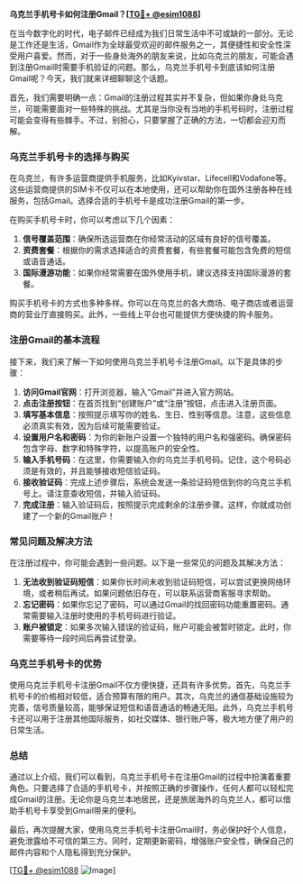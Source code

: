 **乌克兰手机号卡如何注册Gmail？[[TG💪+ @esim1088](https://t.me/s/esim1088)]**

在当今数字化的时代，电子邮件已经成为我们日常生活中不可或缺的一部分。无论是工作还是生活，Gmail作为全球最受欢迎的邮件服务之一，其便捷性和安全性深受用户喜爱。然而，对于一些身处海外的朋友来说，比如乌克兰的朋友，可能会遇到注册Gmail时需要手机验证的问题。那么，乌克兰手机号卡到底该如何注册Gmail呢？今天，我们就来详细聊聊这个话题。

首先，我们需要明确一点：Gmail的注册过程其实并不复杂，但如果你身处乌克兰，可能需要面对一些特殊的挑战。尤其是当你没有当地的手机号码时，注册过程可能会变得有些棘手。不过，别担心，只要掌握了正确的方法，一切都会迎刃而解。

### **乌克兰手机号卡的选择与购买**

在乌克兰，有许多运营商提供手机服务，比如Kyivstar、Lifecell和Vodafone等。这些运营商提供的SIM卡不仅可以在本地使用，还可以帮助你在国外注册各种在线服务，包括Gmail。选择合适的手机号卡是成功注册Gmail的第一步。

在购买手机号卡时，你可以考虑以下几个因素：

1. **信号覆盖范围**：确保所选运营商在你经常活动的区域有良好的信号覆盖。
2. **资费套餐**：根据你的需求选择适合的资费套餐，有些套餐可能包含免费的短信或语音通话。
3. **国际漫游功能**：如果你经常需要在国外使用手机，建议选择支持国际漫游的套餐。

购买手机号卡的方式也多种多样。你可以在乌克兰的各大商场、电子商店或者运营商的营业厅直接购买。此外，一些线上平台也可能提供方便快捷的购卡服务。

### **注册Gmail的基本流程**

接下来，我们来了解一下如何使用乌克兰手机号卡注册Gmail。以下是具体的步骤：

1. **访问Gmail官网**：打开浏览器，输入“Gmail”并进入官方网站。
2. **点击注册按钮**：在首页找到“创建账户”或“注册”按钮，点击进入注册页面。
3. **填写基本信息**：按照提示填写你的姓名、生日、性别等信息。注意，这些信息必须真实有效，因为后续可能需要验证。
4. **设置用户名和密码**：为你的新账户设置一个独特的用户名和强密码。确保密码包含字母、数字和特殊字符，以提高账户的安全性。
5. **输入手机号码**：在这里，你需要输入你的乌克兰手机号码。记住，这个号码必须是有效的，并且能够接收短信验证码。
6. **接收验证码**：完成上述步骤后，系统会发送一条验证码短信到你的乌克兰手机号上。请注意查收短信，并输入验证码。
7. **完成注册**：输入验证码后，按照提示完成剩余的注册步骤。这样，你就成功创建了一个新的Gmail账户！

### **常见问题及解决方法**

在注册过程中，你可能会遇到一些问题。以下是一些常见的问题及其解决方法：

1. **无法收到验证码短信**：如果你长时间未收到验证码短信，可以尝试更换网络环境，或者稍后再试。如果问题依旧存在，可以联系运营商客服寻求帮助。
2. **忘记密码**：如果你忘记了密码，可以通过Gmail的找回密码功能重置密码。通常需要输入注册时使用的手机号码进行验证。
3. **账户被锁定**：如果多次输入错误的验证码，账户可能会被暂时锁定。此时，你需要等待一段时间后再尝试登录。

### **乌克兰手机号卡的优势**

使用乌克兰手机号卡注册Gmail不仅方便快捷，还具有许多优势。首先，乌克兰手机号卡的价格相对较低，适合预算有限的用户。其次，乌克兰的通信基础设施较为完善，信号质量较高，能够保证短信和语音通话的畅通无阻。此外，乌克兰手机号卡还可以用于注册其他国际服务，如社交媒体、银行账户等，极大地方便了用户的日常生活。

### **总结**

通过以上介绍，我们可以看到，乌克兰手机号卡在注册Gmail的过程中扮演着重要角色。只要选择了合适的手机号卡，并按照正确的步骤操作，任何人都可以轻松完成Gmail的注册。无论你是乌克兰本地居民，还是旅居海外的乌克兰人，都可以借助手机号卡享受到Gmail带来的便利。

最后，再次提醒大家，使用乌克兰手机号卡注册Gmail时，务必保护好个人信息，避免泄露给不可信的第三方。同时，定期更新密码，增强账户安全性，确保自己的邮件内容和个人隐私得到充分保护。

[[TG💪+ @esim1088](https://t.me/s/esim1088) ![Image](https://i.postimg.cc/4NQfJmqS/Snipaste-2025-05-13-00-14-12.png)]